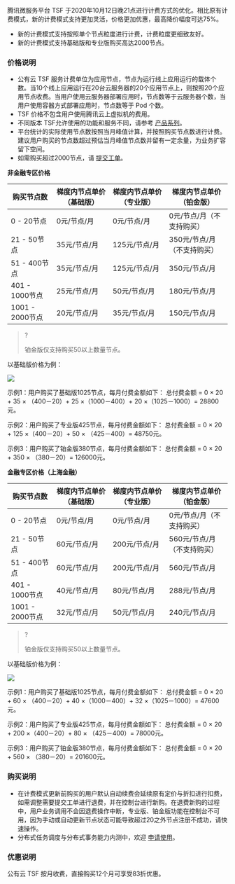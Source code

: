 腾讯微服务平台 TSF 于2020年10月12日晚21点进行计费方式的优化。相比原有计费模式，新的计费模式支持更加灵活，价格更加优惠，最高降价幅度可达75%。

- 新的计费模式支持按照单个节点粒度进行计费，计费粒度更细致友好。
- 新的计费模式支持基础版和专业版购买高达2000节点。

### 价格说明

- 公有云 TSF 服务计费单位为应用节点，节点为运行线上应用运行的载体个数。当10个线上应用运行在20台云服务器的20个应用节点上，则按照20个应用节点收费。当用户使用云服务器部署应用时，节点数等于云服务器个数，当用户使用容器方式部署应用时，节点数等于 Pod 个数。
- TSF 价格不包含用户使用腾讯云上虚拟机的费用。
- 不同版本 TSF允许使用的功能和服务不同，请参考 [产品系列](https://cloud.tencent.com/document/product/649/30023)。
- 平台统计的实际使用节点数按照当月峰值计算，并按照购买节点数进行计费。建议用户购买的节点数超过预估当月峰值节点数并留有一定余量，为业务扩容留下空间。
- 如需购买超过2000节点，请 [提交工单](https://console.cloud.tencent.com/workorder/category)。

**非金融专区价格**


| 购买节点数      | 梯度内节点单价（基础版） | 梯度内节点单价（专业版） | 梯度内节点单价（铂金版）    |
| --------------- | ------------------------ | ------------------------ | --------------------------- |
| 0 - 20节点      | 0元/节点/月              | 0元/节点/月              | 0元/节点/月（不支持购买）   |
| 21 - 50节点     | 35元/节点/月             | 125元/节点/月            | 350元/节点/月（不支持购买） |
| 51 - 400节点    | 35元/节点/月             | 125元/节点/月            | 350元/节点/月               |
| 401 - 1000节点  | 25元/节点/月             | 50元/节点/月             | 180元/节点/月               |
| 1001 - 2000节点 | 20元/节点/月             | 35元/节点/月             | 150元/节点/月               |

>?
>
>铂金版仅支持购买50以上数量节点。

以基础版价格为例：

![](https://main.qcloudimg.com/raw/6f0c7e99f151b007674f5f0c782f1b3d.png)

示例1：用户购买了基础版1025节点，每月付费金额如下：
总付费金额 = 0 × 20 + 35 × （400－20）+ 25 ×（1000－400）+ 20 ×（1025－1000）= 28800元。

示例2：用户购买了专业版425节点，每月付费金额如下：
总付费金额 = 0 × 20 + 125 ×（400－20）+ 50 × （425－400）= 48750元。

示例3：用户购买了铂金版380节点，每月付费金额如下：
总付费金额 = 0 × 20 + 350 × （380－20）= 126000元。

**金融专区价格（上海金融）**


| 购买节点数      | 梯度内节点单价（基础版） | 梯度内节点单价（专业版） | 梯度内节点单价（铂金版）    |
| --------------- | ------------------------ | ------------------------ | --------------------------- |
| 0 - 20节点      | 0元/节点/月              | 0元/节点/月              | 0元/节点/月（不支持购买）   |
| 21 - 50节点     | 60元/节点/月             | 200元/节点/月            | 560元/节点/月（不支持购买） |
| 51 - 400节点    | 60元/节点/月             | 200元/节点/月            | 560元/节点/月               |
| 401 - 1000节点  | 40元/节点/月             | 80元/节点/月             | 288元/节点/月               |
| 1001 - 2000节点 | 32元/节点/月             | 50元/节点/月             | 240元/节点/月               |

>?
>
>铂金版仅支持购买50以上数量节点。

以基础版价格为例：

![](https://main.qcloudimg.com/raw/8070d52b7330a0ffc02c3d14382401d7.png)

示例1：用户购买了基础版1025节点，每月付费金额如下：
总付费金额 = 0 × 20 + 60 × （400－20）+ 40 ×（1000－400）+ 32 ×（1025－1000）= 47600元。

示例2：用户购买了专业版425节点，每月付费金额如下：
总付费金额 = 0 × 20 + 200 ×（400－20）+ 80 × （425－400）= 78000元。

示例3：用户购买了铂金版380节点，每月付费金额如下：
总付费金额 = 0 × 20 + 560 × （380－20）= 201600元。

### 购买说明

- 在计费模式更新前购买的用户默认自动续费会延续原有定价与折扣进行扣费，如需调整需要提交工单进行退费，并在控制台进行新购。在退费新购的过程中，用户业务调用不会因退费操作中断，专业版、铂金版功能在控制台不可用，因为手动或自动更新节点状态可能导致超过20之外节点注册不成功，请快速操作。
- 分布式任务调度与分布式事务能力内测中，欢迎 [申请使用](https://cloud.tencent.com/apply/p/znps81pblws)。


### 优惠说明

公有云 TSF 按月收费，直接购买12个月可享受83折优惠。
